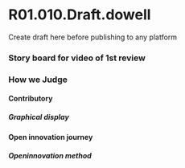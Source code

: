 # R01.010.Draft.dowell
Create draft here before publishing to any platform

### Story board for video of 1st review
### How we Judge

#### Contributory
##### Graphical display

#### Open innovation journey
##### Openinnovation method
